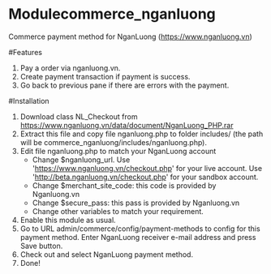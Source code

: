 Modulecommerce_nganluong
==================

Commerce payment method for NganLuong (https://www.nganluong.vn)

#Features
1. Pay a order via nganluong.vn.
2. Create payment transaction if payment is success.
3. Go back to previous pane if there are errors with the payment.

#Installation
1. Download class NL_Checkout from https://www.nganluong.vn/data/document/NganLuong_PHP.rar
2. Extract this file and copy file nganluong.php to  folder includes/ (the path will be <module folder>commerce_nganluong/includes/nganluong.php).
3. Edit file nganluong.php to match your NganLuong account
   - Change $nganluong_url. Use 'https://www.nganluong.vn/checkout.php' for your live account. 
     Use 'http://beta.nganluong.vn/checkout.php' for your sandbox account.
   - Change $merchant_site_code: this code is provided by Nganluong.vn
   - Change $secure_pass: this pass is provided by Nganluong.vn
   - Change other variables to match your requirement.
4. Enable this module as usual.
5. Go to URL admin/commerce/config/payment-methods to config for this payment method. 
   Enter NganLuong receiver e-mail address and press Save button.
6. Check out and select NganLuong payment method.
7. Done!
